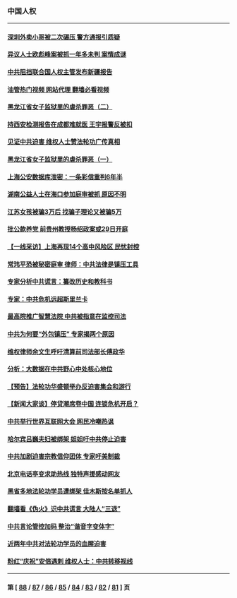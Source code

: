 ### 中国人权
---
#### [深圳外卖小哥被二次碾压 警方通报引质疑](../../pages/ncid278/n13785234.md?07202045) 
#### [异议人士欧彪峰案被抓一年多未判 案情成谜](../../pages/ncid278/n13785054.md?07202045) 
#### [中共阻挡联合国人权主管发布新疆报告](../../pages/ncid278/n13784940.md?07202045) 
#### [油管热门视频 网站代理 翻墙必看视频](http://209.222.30.114:81/youtube.html?07202045)
#### [黑龙江省女子监狱里的虐杀罪恶（二）](../../pages/ncid278/n13783691.md?07202045) 
#### [持西安检测报告在成都难就医 王宇报警反被扣](../../pages/ncid278/n13784058.md?07202045) 
#### [见证中共迫害 维权人士赞法轮功广传真相](../../pages/ncid278/n13783984.md?07202045) 
#### [黑龙江省女子监狱里的虐杀罪恶（一）](../../pages/ncid278/n13780871.md?07202045) 
#### [上海公安数据库泄密：一条彩信重判6年半](../../pages/ncid278/n13781753.md?07202045) 
#### [湖南公益人士在海口参加庭审被抓 原因不明](../../pages/ncid278/n13783643.md?07202045) 
#### [江苏女孩被骗3万后 找骗子理论又被骗5万](../../pages/ncid278/n13783623.md?07202045) 
#### [批公款养党 前贵州教授杨绍政案或29日开庭](../../pages/ncid278/n13782827.md?07202045) 
#### [【一线采访】上海再现14个高中风险区 民忧封控](../../pages/ncid278/n13782770.md?07202045) 
#### [常玮平恐被秘密庭审 律师：中共法律是镇压工具](../../pages/ncid278/n13782253.md?07202045) 
#### [专家分析中共谎言：纂改历史和教科书](../../pages/ncid278/n13781542.md?07202045) 
#### [专家：中共危机远超斯里兰卡](../../pages/ncid278/n13782248.md?07202045) 
#### [最高院推广智慧法院 中共被指意在监控司法](../../pages/ncid278/n13781949.md?07202045) 
#### [中共为何要“外包镇压” 专家揭两个原因](../../pages/ncid278/n13781906.md?07202045) 
#### [维权律师余文生呼吁清算前司法部长傅政华](../../pages/ncid278/n13781829.md?07202045) 
#### [分析：大数据在中共野心中处核心地位](../../pages/ncid278/n13781736.md?07202045) 
#### [【预告】法轮功华盛顿举办反迫害集会和游行](../../pages/ncid278/n13781661.md?07202045) 
#### [【新闻大家谈】停贷潮席卷中国 连锁危机开启？](../../pages/ncid278/n13781582.md?07202045) 
#### [中共举行世界互联网大会 网民冷嘲热讽](../../pages/ncid278/n13780577.md?07202045) 
#### [哈尔宾吕巍夫妇被绑架 姐姐吁中共停止迫害](../../pages/ncid278/n13780481.md?07202045) 
#### [中共加剧迫害宗教信仰团体 专家吁美制裁](../../pages/ncid278/n13780252.md?07202045) 
#### [北京电话亭变求助热线 独特声援感动网友](../../pages/ncid278/n13780127.md?07202045) 
#### [黑省多地法轮功学员遭绑架 佳木斯按名单抓人](../../pages/ncid278/n13779958.md?07202045) 
#### [翻墙看《伪火》识中共谎言 大陆人“三退”](../../pages/ncid278/n13779275.md?07202045) 
#### [中共言论管控加码 整治“谐音字变体字”](../../pages/ncid278/n13779959.md?07202045) 
#### [近两年中共对法轮功学员的血腥迫害](../../pages/ncid278/n13778445.md?07202045) 
#### [粉红“庆祝”安倍遇刺 维权人士：中共转移视线](../../pages/ncid278/n13778704.md?07202045) 

---
#### 第 [ [88](./88.md?07202045) / [87](./87.md?07202045) / [86](./86.md?07202045) / [85](./85.md?07202045) / [84](./84.md?07202045) / [83](./83.md?07202045) / [82](./82.md?07202045) / [81](./81.md?07202045) ] 页
